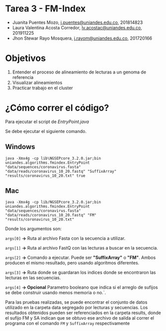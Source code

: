 # Tarea 3 - FM-Index

- Juanita Puentes Mozo, j.puentes@uniandes.edu.co, 201814823
- Laura Valentina Acosta Corredor, lv.acostac@uniandes.edu.co, 201911225
- Jhon Stewar Rayo Mosquera, j.rayom@uniandes.edu.co, 201720166

# Objetivos 
1. Entender el proceso de alineamiento de lecturas a un genoma de referencia
2. Visualizar alineamientos
3. Practicar trabajo en el cluster

# ¿Cómo correr el código?

Para ejecutar el script de *EntryPoint.java*

Se debe ejecutar el siguiente comando.

## Windows

`java -Xmx4g -cp lib\NGSEPcore_3.2.0.jar;bin uniandes.algorithms.fmindex.EntryPoint "data/sequences/coronavirus.fasta" "data/reads/coronavirus_10_20.fastq" "SuffixArray" "results/coronavirus_10_20.txt" true`

## Mac

`java -Xmx4g -cp lib/NGSEPcore_3.2.0.jar;bin uniandes.algorithms.fmindex.EntryPoint "data/sequences/coronavirus.fasta" "data/reads/coronavirus_10_20.fastq" "FM" "results/coronavirus_10_20.txt"`

Donde los argumentos son:

`args[0]` **->** Ruta al archivo Fasta con la secuencia a utilizar.

`args[1]` **->** Ruta al archivo FastQ con las lecturas a buscar en la secuencia.

`args[2]` **->** Comando a ejecutar. Puede ser **"SuffixArray"** o **"FM"**. Ambos producen el mismo resultado, pero usando algoritmos diferentes.

`args[3]`  **->**  Ruta donde se guardaran los indices donde se encontraron las lecturas en las secuencias.

`args[4]` **-> Opcional**  Parametro booleano que indica si el arreglo de sufijos se debe construir usando menos memoria o no.`.

Para las pruebas realizadas, se puede encontrar el conjunto de datos utilizado en la carpeta data segregado por lecturas y secuencias. Los resultados obtenidos pueden ser referenciados en la
carpeta results, donde el sufijo FM y SA indican que se obtuvo ese archivo de salida al correr el programa con el comando `FM` y `SuffixArray` respectivamente